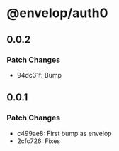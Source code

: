 # @envelop/auth0

## 0.0.2

### Patch Changes

- 94dc31f: Bump

## 0.0.1

### Patch Changes

- c499ae8: First bump as envelop
- 2cfc726: Fixes
